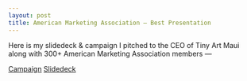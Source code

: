 ```yaml
---
layout: post
title: American Marketing Association — Best Presentation 
---
```


Here is my slidedeck & campaign I pitched to the CEO of Tiny Art Maui along with 300+ American Marketing Association members —

[Campaign](https://drive.google.com/file/d/1l4v5dPrgINqCYu3ur6EnuOygJuE-GyV6/view?usp=drive_link)
[Slidedeck](https://drive.google.com/file/d/1ekSNCokgV7zhaOKfa-hh3TpqBXrVCdEv/view?usp=drive_link)
<br>
